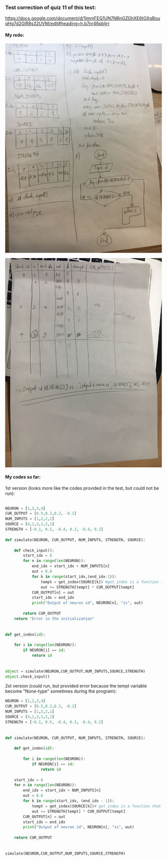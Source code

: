### Test correction of quiz 11 of this test:
https://docs.google.com/document/d/1lmmFEQ1UN7NRnGZGhXE6tGXgBouqHg7d2GlR8s32UVM/edit#heading=h.b7nr46pbljrr

#### My redo:

![](https://github.com/BrightChanges/Unit-3/blob/main/IMG_4809.JPG)

![](https://github.com/BrightChanges/Unit-3/blob/main/IMG_4808.JPG)


#### My codes so far:

1st version (looks more like the codes provided in the test, but could not be run):

```.py

NEURON = [1,2,3,4]
CUR_OUTPUT = [0.5,0.2,0.2, -0.1]
NUM_INPUTS = [1,2,2,1]
SOURCE = [4,1,3,1,2,1]
STRENGTH = [-0.1, 0.5, -0.4, 0.3, -0.4, 0.2]

def simulate(NEURON, CUR_OUTPUT, NUM_INPUTS, STRENGTH, SOURCE):

    def check_input():
        start_idx = 0
        for n in range(len(NEURON)):
            end_idx = start_idx + NUM_INPUTS[n]
            out = 0.0
            for k in range(start_idx,(end_idx-1)):
                tempt = get_index(SOURCE[k]) #get_index is a function that I will need to create
                out += STRENGTH[tempt] * CUR_OUTPUT[tempt]
            CUR_OUTPUT[n] = out
            start_idx = end_idx
            print("Output of neuron id", NEURON[n], "is", out)

        return CUR_OUTPUT
    return "Error in the initialization"


def get_index(id):

    for i in range(len(NEURON)):
        if NEURON[i] == id:
            return id


object = simulate(NEURON,CUR_OUTPUT,NUM_INPUTS,SOURCE,STRENGTH)
object.check_input()


```

2st version (could run, but provided error because the tempt variable become "None-type" sometimes during the program):

```.py
NEURON = [1,2,3,4]
CUR_OUTPUT = [0.5,0.2,0.2, -0.1]
NUM_INPUTS = [1,2,2,1]
SOURCE = [4,1,3,1,2,1]
STRENGTH = [-0.1, 0.5, -0.4, 0.3, -0.4, 0.2]


def simulate(NEURON, CUR_OUTPUT, NUM_INPUTS, STRENGTH, SOURCE):

    def get_index(id):

        for i in range(len(NEURON)):
            if NEURON[i] == id:
                return id

    start_idx = 0
    for n in range(len(NEURON)):
        end_idx = start_idx + NUM_INPUTS[n]
        out = 0.0
        for k in range(start_idx, (end_idx - 1)):
            tempt = get_index(SOURCE[k])# get_index is a function that I will need to create
            out += STRENGTH[tempt] * CUR_OUTPUT[tempt]
        CUR_OUTPUT[n] = out
        start_idx = end_idx
        print("Output of neuron id", NEURON[n], "is", out)

    return CUR_OUTPUT


simulate(NEURON,CUR_OUTPUT,NUM_INPUTS,SOURCE,STRENGTH)


```
